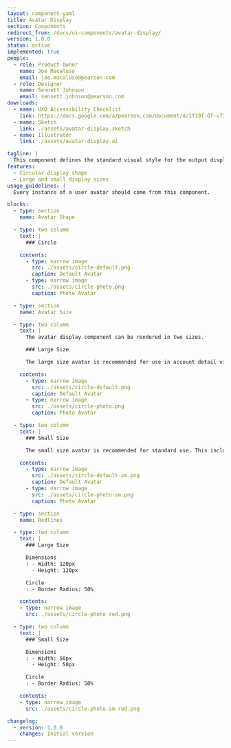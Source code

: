 ```yaml
---
layout: component-yaml
title: Avatar Display
section: Components
redirect_from: /docs/ui-components/avatar-display/
version: 1.0.0
status: active
implemented: true
people:
  - role: Product Owner
    name: Joe Macaluso
    email: joe.macaluso@pearson.com
  - role: Designer
    name: Sennett Johnson
    email: sennett.johnson@pearson.com
downloads:
  - name: UXD Accessibility Checklist
    link: https://docs.google.com/a/pearson.com/document/d/1f19T-QT-v73bswlOvjYYDrkpDS0uDfQ4AMnOP2no8nI/edit?usp=sharing
  - name: Sketch
    link: ./assets/avatar-display.sketch
  - name: Illustrator
    link: ./assets/avatar-display.ai

tagline: |
  This component defines the standard visual style for the output display of an avatar element.
features:
  - Circular display shape
  - Large and small display sizes
usage_guidelines: |
  Every instance of a user avatar should come from this component.

blocks:
  - type: section
    name: Avatar Shape

  - type: two column
    text: |
      ### Circle

    contents:
      - type: narrow image
        src: ./assets/circle-default.png
        caption: Default Avatar
      - type: narrow image
        src: ./assets/circle-photo.png
        caption: Photo Avatar

  - type: section
    name: Avatar Size

  - type: two column
    text: |
      The avatar display component can be rendered in two sizes.

      ### Large Size

      The large size avatar is recommended for use in account detail view pages.

    contents:
      - type: narrow image
        src: ./assets/circle-default.png
        caption: Default Avatar
      - type: narrow image
        src: ./assets/circle-photo.png
        caption: Photo Avatar

  - type: two column
    text: |
      ### Small Size

      The small size avatar is recommended for standard use. This includes student rosters, submissions, communication, and account icons.

    contents:
      - type: narrow image
        src: ./assets/circle-default-sm.png
        caption: Default Avatar
      - type: narrow image
        src: ./assets/circle-photo-sm.png
        caption: Photo Avatar

  - type: section
    name: Redlines

  - type: two column
    text: |
      ### Large Size

      Dimensions
      : - Width: 120px
        - Height: 120px

      Circle
      : - Border Radius: 50%

    contents:
    - type: narrow image
      src: ./assets/circle-photo-red.png

  - type: two column
    text: |
      ### Small Size

      Dimensions
      : - Width: 50px
        - Height: 50px

      Circle
      : - Border Radius: 50%

    contents:
    - type: narrow image
      src: ./assets/circle-photo-sm-red.png

changelog:
  - version: 1.0.0
    changes: Initial version
---
```

